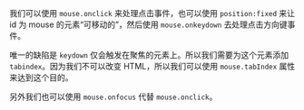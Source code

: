 
我们可以使用 `mouse.onclick` 来处理点击事件，也可以使用 `position:fixed` 来让 id 为 mouse 的元素“可移动的”，然后使用 `mouse.onkeydown` 去处理点击方向键事件。

唯一的缺陷是 `keydown` 仅会触发在聚焦的元素上。所以我们需要为这个元素添加 `tabindex`。因为我们不可以改变 HTML，所以我们可以使用 `mouse.tabIndex` 属性来达到这个目的。

另外我们也可以使用 `mouse.onfocus` 代替 `mouse.onclick`。
